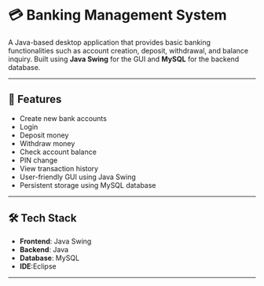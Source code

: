 # 💳 Banking Management System

A Java-based desktop application that provides basic banking functionalities such as account creation, deposit, withdrawal, and balance inquiry. Built using **Java Swing** for the GUI and **MySQL** for the backend database.

---

## 📌 Features

- Create new bank accounts
- Login 
- Deposit money
- Withdraw money
- Check account balance
- PIN change
- View transaction history
- User-friendly GUI using Java Swing
- Persistent storage using MySQL database

---

## 🛠️ Tech Stack

- **Frontend**: Java Swing
- **Backend**: Java
- **Database**: MySQL
- **IDE**:Eclipse

---


